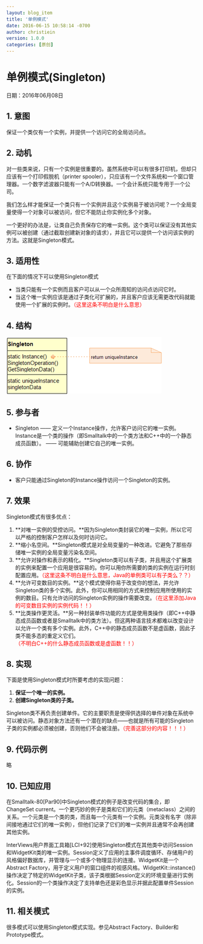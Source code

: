 ```yaml
---
layout: blog_item
title: '单例模式'
date: 2016-06-15 10:58:14 -0700
author: christiein
version: 1.0.0
categories: [原创]
---
```

# 单例模式(Singleton)

日期：2016年06月08日

## 1. 意图

保证一个类仅有一个实例，并提供一个访问它的全局访问点。

## 2. 动机

对一些类来说，只有一个实例是很重要的。虽然系统中可以有很多打印机，但却只应该有一个打印假脱机（printer spooler），只应该有一个文件系统和一个窗口管理器。一个数字滤波器只能有一个A/D转换器。一个会计系统只能专用于一个公司。

我们怎么样才能保证一个类只有一个实例并且这个实例易于被访问呢？一个全局变量使得一个对象可以被访问，但它不能防止你实例化多个对象。

一个更好的办法是，让类自己负责保存它的唯一实例。这个类可以保证没有其他实例可以被创建（通过截取创建新对象的请求），并且它可以提供一个访问该实例的方法。这就是Singleton模式。

## 3. 适用性

在下面的情况下可以使用Singleton模式

* 当类只能有一个实例而且客户可以从一个众所周知的访问点访问它时。
* 当这个唯一实例应该是通过子类化可扩展的，并且客户应该无需更改代码就能使用一个扩展的实例时。<font color=red>（这里这条不明白是什么意思）</font>

## 4. 结构

![结构图](/images/singleton-contruction.png)

## 5. 参与者

* Singleton
  —— 定义一个Instance操作，允许客户访问它的唯一实例。Instance是一个类的操作（即Smalltalk中的一个类方法和C++中的一个静态成员函数）。
  —— 可能辅助创建它自己的唯一实例。

## 6. 协作

* 客户只能通过Singleton的Instance操作访问一个Singleton的实例。

## 7. 效果

Singleton模式有很多优点：

1. **对唯一实例的受控访问。**因为Singleton类封装它的唯一实例，所以它可以严格的控制客户怎样以及何时访问它。
2. **缩小名空间。**Singleton模式是对全局变量的一种改进。它避免了那些存储唯一实例的全局变量污染名空间。
3. **允许对操作和表示的精化。**Singleton类可以有子类，并且用这个扩展类的实例来配置一个应用是很容易的。你可以用你所需要的类的实例在运行时刻配置应用。<font color=red>（这里这条不明白是什么意思，Java的单例类可以有子类么？？）</font>
4. **允许可变数目的实例。**这个模式使得你易于改变你的想法，并允许Singleton类的多个实例。此外，你可以用相同的方式来控制应用所使用的实例的数目。只有允许访问的Singleton实例的操作需要改变。<font color=red>（在这里添加Java的可变数目实例的实例代码！！）</font>
5. **比类操作更灵活。**另一种封装单件功能的方式是使用类操作（即C++中静态成员函数或者是Smalltalk中的类方法）。但这两种语言技术都难以改变设计以允许一个类有多个实例。此外，C++中的静态成员函数不是虚函数，因此子类不能多态的重定义它们。<font color=red>（不明白C++的什么静态成员函数或是虚函数！！）</font>

## 8. 实现

下面是使用Singleton模式时所要考虑的实现问题：

1. **保证一个唯一的实例。**
1. **创建Singleton类的子类。**

Singleton类不再负责创建单件。它的主要职责是使得供选择的单件对象在系统中可以被访问。静态对象方法还有一个潜在的缺点——也就是所有可能的Singleton子类的实例都必须被创建，否则他们不会被注册。<font color=red>（完善这部分的内容！！！）</font>

## 9. 代码示例

略

## 10. 已知应用

在Smalltalk-80[Par90]中Singleton模式的例子是改变代码的集合，即ChangeSet current。一个更巧妙的例子是类和它们的元类（metaclass）之间的关系。一个元类是一个类的类，而且每一个元类有一个实例。元类没有名字（除非间接地通过它们的唯一实例），但他们记录了它们的唯一实例并且通常不会再创建其他实例。

InterViews用户界面工具箱[LCI+92]使用Singleton模式在其他类中访问Session和WidgetKit类的唯一实例。Session定义了应用的主事件调度循环、存储用户的风格偏好数据库，并管理与一个或多个物理显示的连接。WidgetKit是一个Abstract Factory，用于定义用户的窗口组件的视感风格。WidgetKit::instance()操作决定了特定的WidgetKit子类，该子类根据Session定义的环境变量进行实例化。Session的一个类操作决定了支持单色还是彩色显示并据此配置单件Session的实例。

## 11. 相关模式

很多模式可以使用Singleton模式实现。参见Abstract Factory、Builder和Prototype模式。
